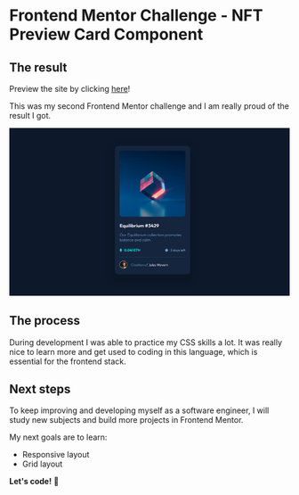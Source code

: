 # Frontend Mentor Challenge - NFT Preview Card Component

## The result

Preview the site by clicking [here]()!

This was my second Frontend Mentor challenge and I am really proud of the result I got. 

![NFT-preview-card-component](./design/NFT-preview-card-component-03.png)

## The process

During development I was able to practice my CSS skills a lot. It was really nice to learn more and get used to coding in this language, which is essential for the frontend stack.



## Next steps

To keep improving and developing myself as a software engineer, I will study new subjects and build more projects in Frontend Mentor.

My next goals are to learn:

- Responsive layout
- Grid layout

**Let's code!** 🚀

